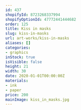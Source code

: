 ```yaml
---
id: 437
shopifyId: 8723268337994
shopifyOptionId: 47772441444682
order: 125
title: Kiss in masks
slug: kiss-in-masks
url: art-works/kiss-in-masks
aliases: []
categories:
- graphics
inStock: true
isVisible: false
height: 21
width: 30
date: 2020-01-01T00:00:00Z
materials:
- ink
- paper
price: 200
mainImage: kiss_in_masks.jpg
---
```

